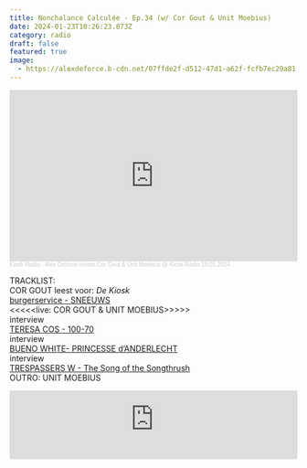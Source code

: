 ```yaml
---
title: Nonchalance Calculée - Ep.34 (w/ Cor Gout & Unit Moebius)
date: 2024-01-23T10:26:23.873Z
category: radio
draft: false
featured: true
image:
  - https://alexdeforce.b-cdn.net/07ffde2f-d512-47d1-a62f-fcfb7ec29a81.png
---
```

<iframe width="100%" height="300" scrolling="no" frameborder="no" allow="autoplay" src="https://w.soundcloud.com/player/?url=https%3A//api.soundcloud.com/tracks/1722342855&color=%23101a27&auto_play=false&hide_related=false&show_comments=true&show_user=true&show_reposts=false&show_teaser=true&visual=true"></iframe><div style="font-size: 10px; color: #cccccc;line-break: anywhere;word-break: normal;overflow: hidden;  text-overflow: ellipsis; font-family: Interstate,Lucida Grande,Lucida Sans Unicode,Lucida Sans,Garuda,Verdana,Tahoma,sans-serif;font-weight: 100;"><a href="https://soundcloud.com/kioskradio" title="Kiosk Radio" target="_blank" style="color: #cccccc; text-decoration: none;">Kiosk Radio</a> · <a href="https://soundcloud.com/kioskradio/alex-deforce-invites-cor-gout" title="Alex Deforce invites Cor Gout &amp; Unit Moebius @ Kiosk Radio 19.01.2024" target="_blank" style="color: #cccccc; text-decoration: none;">Alex Deforce invites Cor Gout &amp; Unit Moebius @ Kiosk Radio 19.01.2024</a></div>

TRACKLIST:\
COR GOUT leest voor: *De Kiosk*\
[burgerservice - SNEEUWS](https://burgerservice.bandcamp.com/album/demo)\
<<<<<live: COR GOUT & UNIT MOEBIUS>>>>>\
interview\
[TERESA COS - 100-70](https://futuraresistenza.bandcamp.com/album/karnofsky-s-score)\
interview\
[BUENO WHITE- PRINCESSE d’ANDERLECHT](https://cureghem-records.bandcamp.com/album/au-coin-du-monde-ep)\
interview\
[TRESPASSERS W - The Song of the Songthrush](https://somnimage.bandcamp.com/album/koala-and-other-metamorphoses)\
OUTRO: UNIT MOEBIUS

<iframe width="100%" height="120" src="https://player-widget.mixcloud.com/widget/iframe/?hide_cover=1&light=1&feed=%2FKioskRadio%2Falex-deforce-invites-cor-gout-unit-moebius-kiosk-radio-19012024%2F" frameborder="0" ></iframe>
